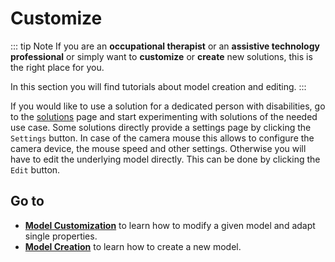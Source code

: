# Customize

::: tip Note
If you are an **occupational therapist** or an **assistive technology professional** or simply want to **customize** or **create** new solutions, this is the right place for you.

In this section you will find tutorials about model creation and editing.
:::

If you would like to use a solution for a dedicated person with disabilities, go to the [solutions](/solutions/) page and start experimenting with solutions of the needed use case. Some solutions directly provide a settings page by clicking the ```Settings``` button. In case of the camera mouse this allows to configure the camera device, the mouse speed and other settings. Otherwise you will have to edit the underlying model directly. This can be done by clicking the ```Edit``` button.

## Go to

* [**Model Customization**](./Model-Customization) to learn how to modify a given model and adapt single properties.
* [**Model Creation**](./Model-Creation) to learn how to create a new model.